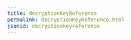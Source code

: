 ```yaml
---
title: decryptionKeyReference
permalink: decryptionKeyReference.html
jsonid: decryptionkeyreference
---
```

